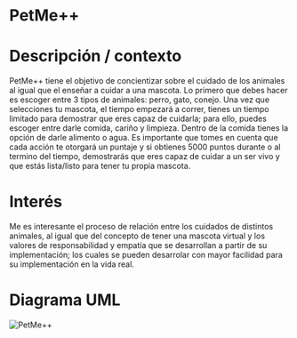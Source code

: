 # PetMe++

# Descripción / contexto
PetMe++ tiene el objetivo de concientizar sobre el cuidado de los animales al igual que el enseñar a cuidar a una mascota. Lo primero que debes hacer es escoger entre 3 tipos de animales: perro, gato, conejo. Una vez que selecciones tu mascota, el tiempo empezará a correr, tienes un tiempo limitado para demostrar que eres capaz de cuidarla; para ello, puedes escoger entre darle comida, cariño y limpieza. Dentro de la comida tienes la opción de darle alimento o agua. Es importante que tomes en cuenta que cada acción te otorgará un puntaje y si obtienes 5000 puntos durante o al termino del tiempo, demostrarás que eres capaz de cuidar a un ser vivo y que estás lista/listo para tener tu propia mascota.


# Interés
Me es interesante el proceso de relación entre los cuidados de distintos animales, al igual que del concepto de tener una mascota virtual y los valores de responsabilidad y empatía que se desarrollan a partir de su implementación; los cuales se pueden desarrolar con mayor facilidad para su implementación en la vida real.


# Diagrama UML

![PetMe++](https://github.com/Morgana119/PetMe/assets/145613786/02c1a045-38cd-4088-b723-9063b6b24f26)
